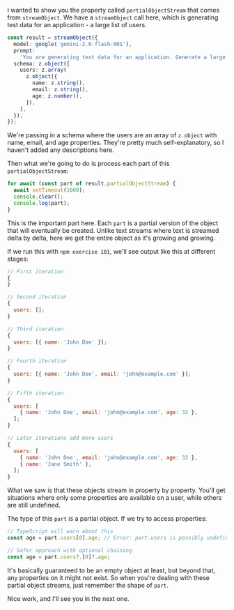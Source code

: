 I wanted to show you the property called `partialObjectStream` that comes from `streamObject`. We have a `streamObject` call here, which is generating test data for an application - a large list of users.

```ts
const result = streamObject({
  model: google('gemini-2.0-flash-001'),
  prompt:
    'You are generating test data for an application. Generate a large list of users.',
  schema: z.object({
    users: z.array(
      z.object({
        name: z.string(),
        email: z.string(),
        age: z.number(),
      }),
    ),
  }),
});
```

We're passing in a schema where the users are an array of `z.object` with name, email, and age properties. They're pretty much self-explanatory, so I haven't added any descriptions here.

Then what we're going to do is process each part of this `partialObjectStream`:

```ts
for await (const part of result.partialObjectStream) {
  await setTimeout(1000);
  console.clear();
  console.log(part);
}
```

This is the important part here. Each `part` is a partial version of the object that will eventually be created. Unlike text streams where text is streamed delta by delta, here we get the entire object as it's growing and growing.

If we run this with `npm exercise 101`, we'll see output like this at different stages:

```js
// First iteration
{
}

// Second iteration
{
  users: [];
}

// Third iteration
{
  users: [{ name: 'John Doe' }];
}

// Fourth iteration
{
  users: [{ name: 'John Doe', email: 'john@example.com' }];
}

// Fifth iteration
{
  users: [
    { name: 'John Doe', email: 'john@example.com', age: 32 },
  ];
}

// Later iterations add more users
{
  users: [
    { name: 'John Doe', email: 'john@example.com', age: 32 },
    { name: 'Jane Smith' },
  ];
}
```

What we saw is that these objects stream in property by property. You'll get situations where only some properties are available on a user, while others are still undefined.

The type of this `part` is a partial object. If we try to access properties:

```ts
// TypeScript will warn about this
const age = part.users[0].age; // Error: part.users is possibly undefined

// Safer approach with optional chaining
const age = part.users?.[0]?.age;
```

It's basically guaranteed to be an empty object at least, but beyond that, any properties on it might not exist. So when you're dealing with these partial object streams, just remember the shape of `part`.

Nice work, and I'll see you in the next one.
